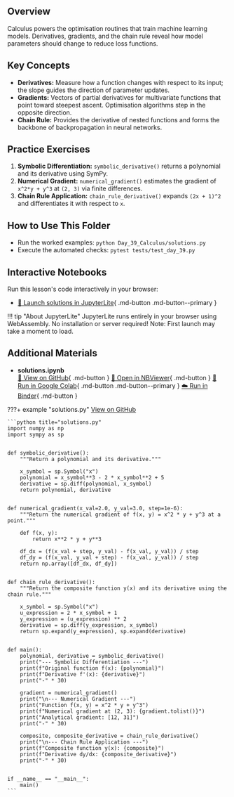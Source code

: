 ## Overview

Calculus powers the optimisation routines that train machine learning models. Derivatives, gradients, and the chain rule reveal how model parameters should change to reduce loss functions.

## Key Concepts

- **Derivatives:** Measure how a function changes with respect to its input; the slope guides the direction of parameter updates.
- **Gradients:** Vectors of partial derivatives for multivariate functions that point toward steepest ascent. Optimisation algorithms step in the opposite direction.
- **Chain Rule:** Provides the derivative of nested functions and forms the backbone of backpropagation in neural networks.

## Practice Exercises

1. **Symbolic Differentiation:** `symbolic_derivative()` returns a polynomial and its derivative using SymPy.
1. **Numerical Gradient:** `numerical_gradient()` estimates the gradient of `x^2*y + y^3` at `(2, 3)` via finite differences.
1. **Chain Rule Application:** `chain_rule_derivative()` expands `(2x + 1)^2` and differentiates it with respect to `x`.

## How to Use This Folder

- Run the worked examples: `python Day_39_Calculus/solutions.py`
- Execute the automated checks: `pytest tests/test_day_39.py`



## Interactive Notebooks

Run this lesson's code interactively in your browser:

- [🚀 Launch solutions in JupyterLite](../../jupyterlite/lab?path=Day_39_Calculus/solutions.ipynb){ .md-button .md-button--primary }

!!! tip "About JupyterLite"
    JupyterLite runs entirely in your browser using WebAssembly. No installation or server required! Note: First launch may take a moment to load.
## Additional Materials

- **solutions.ipynb**  
  [📁 View on GitHub](https://github.com/saint2706/Coding-For-MBA/blob/main/Day_39_Calculus/solutions.ipynb){ .md-button } 
  [📓 Open in NBViewer](https://nbviewer.org/github/saint2706/Coding-For-MBA/blob/main/Day_39_Calculus/solutions.ipynb){ .md-button } 
  [🚀 Run in Google Colab](https://colab.research.google.com/github/saint2706/Coding-For-MBA/blob/main/Day_39_Calculus/solutions.ipynb){ .md-button .md-button--primary } 
  [☁️ Run in Binder](https://mybinder.org/v2/gh/saint2706/Coding-For-MBA/main?filepath=Day_39_Calculus/solutions.ipynb){ .md-button }

???+ example "solutions.py"
    [View on GitHub](https://github.com/saint2706/Coding-For-MBA/blob/main/Day_39_Calculus/solutions.py)

    ```python title="solutions.py"
    import numpy as np
    import sympy as sp


    def symbolic_derivative():
        """Return a polynomial and its derivative."""

        x_symbol = sp.Symbol("x")
        polynomial = x_symbol**3 - 2 * x_symbol**2 + 5
        derivative = sp.diff(polynomial, x_symbol)
        return polynomial, derivative


    def numerical_gradient(x_val=2.0, y_val=3.0, step=1e-6):
        """Return the numerical gradient of f(x, y) = x^2 * y + y^3 at a point."""

        def f(x, y):
            return x**2 * y + y**3

        df_dx = (f(x_val + step, y_val) - f(x_val, y_val)) / step
        df_dy = (f(x_val, y_val + step) - f(x_val, y_val)) / step
        return np.array([df_dx, df_dy])


    def chain_rule_derivative():
        """Return the composite function y(x) and its derivative using the chain rule."""

        x_symbol = sp.Symbol("x")
        u_expression = 2 * x_symbol + 1
        y_expression = (u_expression) ** 2
        derivative = sp.diff(y_expression, x_symbol)
        return sp.expand(y_expression), sp.expand(derivative)


    def main():
        polynomial, derivative = symbolic_derivative()
        print("--- Symbolic Differentiation ---")
        print(f"Original function f(x): {polynomial}")
        print(f"Derivative f'(x): {derivative}")
        print("-" * 30)

        gradient = numerical_gradient()
        print("\n--- Numerical Gradient ---")
        print("Function f(x, y) = x^2 * y + y^3")
        print(f"Numerical gradient at (2, 3): {gradient.tolist()}")
        print("Analytical gradient: [12, 31]")
        print("-" * 30)

        composite, composite_derivative = chain_rule_derivative()
        print("\n--- Chain Rule Application ---")
        print(f"Composite function y(x): {composite}")
        print(f"Derivative dy/dx: {composite_derivative}")
        print("-" * 30)


    if __name__ == "__main__":
        main()
    ```
